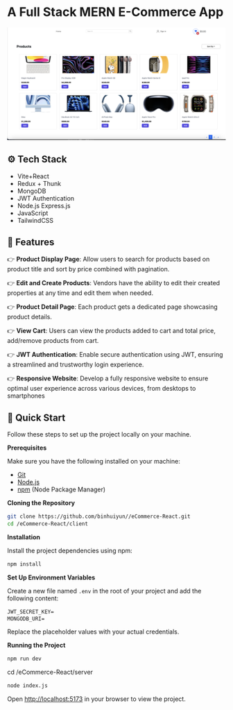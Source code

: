 # A Full Stack MERN E-Commerce App 

![home page](client/public/ecommerce.png)

## <a name="tech-stack">⚙️ Tech Stack</a>

- Vite+React
- Redux + Thunk
- MongoDB
- JWT Authentication
- Node.js Express.js
- JavaScript
- TailwindCSS


## <a name="features">🔋 Features</a>

👉 **Product Display Page**: Allow users to search for products based on product title and sort by price combined with pagination.

👉 **Edit and Create Products**: Vendors have the ability to edit their created properties at any time and edit them when needed.

👉 **Product Detail Page**: Each product gets a dedicated  page showcasing product details.

👉 **View Cart**: Users can view the products added to cart and total price, add/remove products from cart.

👉 **JWT Authentication**: Enable secure authentication using JWT, ensuring a streamlined and trustworthy login experience.

👉 **Responsive Website**: Develop a fully responsive website to ensure optimal user experience across various devices, from desktops to smartphones



## <a name="quick-start">🤸 Quick Start</a>

Follow these steps to set up the project locally on your machine.

**Prerequisites**

Make sure you have the following installed on your machine:

- [Git](https://git-scm.com/)
- [Node.js](https://nodejs.org/en)
- [npm](https://www.npmjs.com/) (Node Package Manager)

**Cloning the Repository**

```bash
git clone https://github.com/binhuiyun//eCommerce-React.git
cd /eCommerce-React/client
```

**Installation**

Install the project dependencies using npm:

```bash
npm install
```

**Set Up Environment Variables**

Create a new file named `.env` in the root of your project and add the following content:

```env
JWT_SECRET_KEY=
MONGODB_URI=

```

Replace the placeholder values with your actual credentials. 

**Running the Project**

```bash
npm run dev
```
cd /eCommerce-React/server
```bash
node index.js
```

Open [http://localhost:5173](http://localhost:5173) in your browser to view the project.







